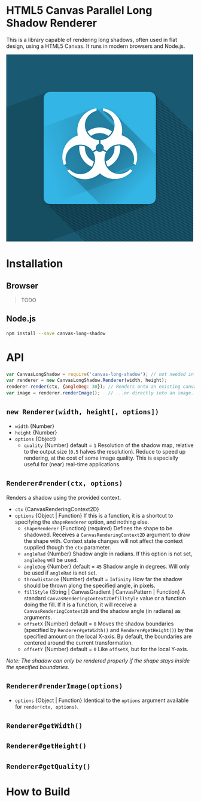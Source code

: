 # HTML5 Canvas Parallel Long Shadow Renderer

This is a library capable of rendering long shadows, often used in flat design, using a HTML5 Canvas. It runs in modern browsers and Node.js.

![Reference Image](demo/fancy-reference.png)

# Installation

## Browser

> TODO

## Node.js

```bash
npm install --save canvas-long-shadow
```

# API

```javascript
var CanvasLongShadow = require('canvas-long-shadow'); // not needed in the browser
var renderer = new CanvasLongShadow.Renderer(width, height);
renderer.render(ctx, {angleDeg: 30}); // Renders onto an existing canvas...
var image = renderer.renderImage();   // ...or directly into an image.
```

## `new Renderer(width, height[, options])`

* `width` {Number}
* `height` {Number}
* `options` {Object}
    - `quality` {Number} default = `1`
      Resolution of the shadow map, relative to the output size (`0.5` halves the resolution). Reduce to speed up rendering, at the cost of some image quality. This is especially useful for (near) real-time applications.

## `Renderer#render(ctx, options)`

Renders a shadow using the provided context.

* `ctx` {CanvasRenderingContext2D}
* `options` {Object | Function}
  If this is a function, it is a shortcut to specifying the `shapeRenderer` option, and nothing else.
    - `shapeRenderer` {Function} (required)
      Defines the shape to be shadowed. Receives a `CanvasRenderingContext2D` argument to draw the shape with. Context state changes will not affect the context supplied though the `ctx` parameter.
    - `angleRad` {Number}
      Shadow angle in radians. If this option is not set, `angleDeg` will be used.
    - `angleDeg` {Number} default = `45`
      Shadow angle in degrees. Will only be used if `angleRad` is not set.
    - `throwDistance` {Number} default = `Infinity`
      How far the shadow should be thrown along the specified angle, in pixels.
    - `fillStyle` {String | CanvasGradient | CanvasPattern | Function}
      A standard `CanvasRenderingContext2D#fillStyle` value or a function doing the fill. If it is a function, it will receive a `CanvasRenderingContext2D` and the shadow angle (in radians) as arguments.
    - `offsetX` {Number} default = `0`
      Moves the shadow boundaries (specified by `Renderer#getWidth()` and `Renderer#getHeight()`) by the specified amount on the local X-axis. By default, the boundaries are centered around the current transformation.
    - `offsetY` {Number} default = `0`
      Like `offsetX`, but for the local Y-axis.

_Note: The shadow can only be rendered properly if the shape stays inside the specified boundaries._

## `Renderer#renderImage(options)`

* `options` {Object | Function}
  Identical to the `options` argument available for `render(ctx, options)`.

## `Renderer#getWidth()`

## `Renderer#getHeight()`

## `Renderer#getQuality()`

# How to Build


